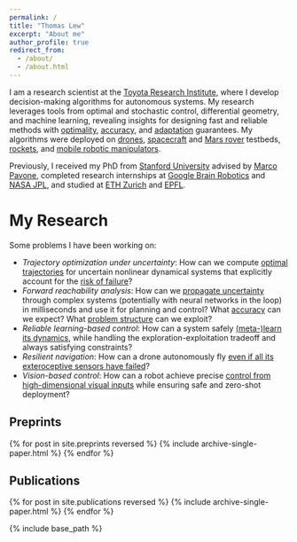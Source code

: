 ```yaml
---
permalink: /
title: "Thomas Lew"
excerpt: "About me"
author_profile: true
redirect_from: 
  - /about/
  - /about.html
---
```



I am a research scientist at the [Toyota Research Institute](https://www.tri.global/), where I develop decision-making algorithms for autonomous systems. My research leverages tools from optimal and stochastic control, differential geometry, and machine learning, revealing insights for designing fast and reliable methods with [optimality](publication/SAA), [accuracy](publication/convex_hull_estimation), and [adaptation](publication/seels) guarantees. My algorithms were deployed on [drones](publication/cio), [spacecraft](publication/randup_l4dc) and [Mars rover](publication/exomars) testbeds, [rockets](publication/cc_rocket), and [mobile robotic manipulators](publication/table_wiping).

Previously, I received my PhD from [Stanford University](https://stanfordasl.github.io/) advised by [Marco Pavone](https://web.stanford.edu/~pavone/), completed research internships at [Google Brain Robotics](https://research.google/research-areas/robotics/) and [NASA JPL](https://www.jpl.nasa.gov/), and studied at [ETH Zurich](https://ethz.ch/en.html) and [EPFL](https://www.epfl.ch/en/).



<!-- News
======
10/2022: Presented our work on safe dynamics meta-learning and control at IROS 2022! Check it out here: 
-->

<!-- subtitle
------
Todo -->

# My Research
<!-- Modern autonomous systems are becoming increasingly complex and are deployed in high-uncertainty, high-stakes applications. To enable more efficient and reliable decision-making, I have been developing algorithms that explicitly account for uncertainty.--> 
Some problems I have been working on:
- *Trajectory optimization under uncertainty*: How can we compute [optimal trajectories](publication/SAA) for uncertain nonlinear dynamical systems that explicitly account for the [risk of failure](publication/risk_averse)? 
- *Forward reachability analysis*: How can we [propagate uncertainty](publication/randup_l4dc) through complex systems (potentially with neural networks in the loop) in milliseconds and use it for planning and control? What [accuracy](publication/convex_hull_estimation) can we expect? What [problem structure](publication/exact_characterization) can we exploit?
- *Reliable learning-based control*: How can a system safely [(meta-)learn its dynamics](publication/seels), while handling the exploration-exploitation tradeoff and always satisfying constraints?
- *Resilient navigation*: How can a drone autonomously fly [even if all its exteroceptive sensors have failed](publication/cio)?
- *Vision-based control*: How can a robot achieve precise [control from high-dimensional visual inputs](publication/table_wiping) while ensuring safe and zero-shot deployment?
<!-- a robot [autonomously and safely clean a table](publication/table_wiping)? -->

## Preprints
{% for post in site.preprints reversed %}
  {% include archive-single-paper.html %}
{% endfor %}

## Publications
{% for post in site.publications reversed %}
  {% include archive-single-paper.html %}
{% endfor %}

{% include base_path %}